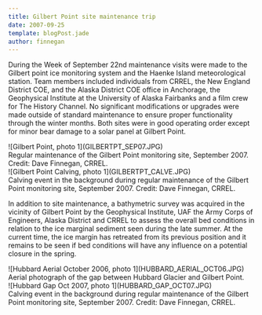 ```yaml
---
title: Gilbert Point site maintenance trip
date: 2007-09-25
template: blogPost.jade
author: finnegan
---
```


 During the Week of September 22nd maintenance visits were made to the Gilbert point ice monitoring system and the Haenke Island meteorological station. Team members included individuals from CRREL, the New England District COE, and the Alaska District COE office in Anchorage, the Geophysical Institute at the University of Alaska Fairbanks and a film crew for The History Channel. No significant modifications or upgrades were made outside of standard maintenance to ensure proper functionality through the winter months. Both sites were in good operating order except for minor bear damage to a solar panel at Gilbert Point.

<span class="more"></span>

<div class="row">
  <div class="col-md-8 col-md-offset-2">
  <div class="thumbnail tight">
    ![Gilbert Point, photo 1](GILBERTPT_SEP07.JPG)
    <div class="caption">
      Regular maintenance of the Gilbert Point monitoring site, September 2007. Credit: Dave Finnegan, CRREL.
    </div>
  </div>
  </div>
</div>

<div class="row">
  <div class="col-md-8 col-md-offset-2">
  <div class="thumbnail tight">
    ![Gilbert Point Calving, photo 1](GILBERTPT_CALVE.JPG)
    <div class="caption">
      Calving event in the background during regular maintenance of the Gilbert Point monitoring site, September 2007. Credit: Dave Finnegan, CRREL.
    </div>
  </div>
  </div>
</div>

 In addition to site maintenance, a bathymetric survey was acquired in the vicinity of Gilbert Point by the Geophysical Institute, UAF the Army Corps of Engineers, Alaska District and CRREL to assess the overall bed conditions in relation to the ice marginal sediment seen during the late summer. At the current time, the ice margin has retreated from its previous position and it remains to be seen if bed conditions will have any influence on a potential closure in the spring.

<div class="row">
  <div class="col-md-8 col-md-offset-2">
  <div class="thumbnail tight">
    ![Hubbard Aerial October 2006, photo 1](HUBBARD_AERIAL_OCT06.JPG)
    <div class="caption">
      Aerial photograph of the gap between Hubbard Glacier and Gilbert Point.
    </div>
  </div>
  </div>
</div>

<div class="row">
  <div class="col-md-8 col-md-offset-2">
  <div class="thumbnail tight">
    ![Hubbard Gap Oct 2007, photo 1](HUBBARD_GAP_OCT07.JPG)
    <div class="caption">
      Calving event in the background during regular maintenance of the Gilbert Point monitoring site, September 2007. Credit: Dave Finnegan, CRREL.
    </div>
  </div>
  </div>
</div>
